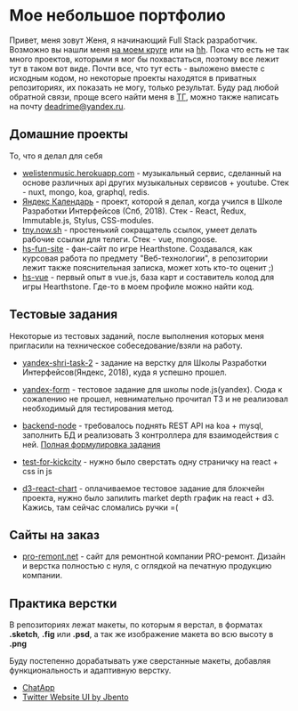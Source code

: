 # Мое небольшое портфолио
Привет, меня зовут Женя, я начинающий Full Stack разработчик. Возможно вы нашли меня [на моем круге](https://moikrug.ru/deadrime) или на [hh](https://spb.hh.ru/resume/65d68bacff041d767a0039ed1f336677706571).
Пока что есть не так много проектов, которыми я мог бы похвастаться, поэтому все лежит тут в таком вот виде. Почти все, что тут есть - выложено вместе с исходным кодом, но некоторые проекты находятся в приватных репозиториях, их показать не могу, только результат. 
Буду рад любой обратной связи, проще всего найти меня в [ТГ](https://t.me/deadrime), можно также написать на почту [deadrime@yandex.ru](mailto:deadrime@yandex.ru).

## Домашние проекты
То, что я делал для себя
 * [welistenmusic.herokuapp.com](https://welistenmusic.herokuapp.com) - музыкальный сервиc, сделанный на основе различных api других музыкальных сервисов + youtube. Стек - nuxt, mongo, koa, graphql, redis.
 * [Яндекс Календарь](https://shri-todo.herokuapp.com) - проект, которой я делал, когда учился в Школе Разработки Интерфейсов (Спб, 2018). Стек - React, Redux, Immutable.js, Stylus, CSS-modules.
 * [tny.now.sh](https://tny.now.sh/) - простенький сокращатель ссылок, умеет делать рабочие ссылки для телеги. Стек - vue, mongoose.
 * [hs-fun-site](https://deadrime.github.io/hs-fun-site/) - фан-сайт по игре Hearthstone. Создавался, как курсовая работа по предмету "Веб-технологии", в репозитории лежит также пояснительная записка, может хоть кто-то оценит ;)
 * [hs-vue](https://hs-deckbuilder.now.sh) - первый опыт в vue.js, база карт и составитель колод для игры Hearthstone. Где-то в моем профиле можно найти код.

## Тестовые задания
Некоторые из тестовых заданий, после выполнения которых меня пригласили на техническое собеседование/взяли на работу.
 * [yandex-shri-task-2](https://yandex-shri-dist-seioxdjyae.now.sh) - задание на верстку для Школы Разработки Интерфейсов(Яндекс, 2018), куда я успешно прошел.
 * [yandex-form](https://deadrime.github.io/yandex-form) - тестовое задание для школы node.js(yandex). Сюда к сожалению не прошел, невнимательно прочитал ТЗ и не реализовал необходимый для тестирования метод.
 * [backend-node](https://github.com/deadrime/testovoe-backend-node) - требовалось поднять REST API на koa + mysql, заполнить БД и реализовать 3 контроллера для взаимодействия с ней. [Полная формулировка задания](https://github.com/deadrime/testovoe-backend-node/blob/master/ТЗ.md)

 * [test-for-kickcity](https://github.com/deadrime/test-for-kickcity) - нужно было сверстать одну страничку на react + css in js

 * [d3-react-chart](https://github.com/deadrime/d3-react-chart) - оплачиваемое тестовое задание для блокчейн проекта, нужно было запилить market depth график на react + d3. Кажись, там сейчас сломались ручки =(

## Сайты на заказ
* [pro-remont.net](http://pro-remont.net) - сайт для ремонтной компании PRO-ремонт. Дизайн и верстка полностью с нуля, с оглядкой на печатную продукцию компании.

## Практика верстки
В репозиториях лежат макеты, по которым я верстал, в форматах **.sketch**, **.fig** или **.psd**, а так же изображение макета во всю высоту в **.png**

Буду постепенно дорабатывать уже сверстанные макеты, добавляя функциональность и адаптивную верстку.

 * [ChatApp](https://deadrime.github.io/chat-app)
 * [Twitter Website UI by Jbento](https://deadrime.github.io/twitter)
